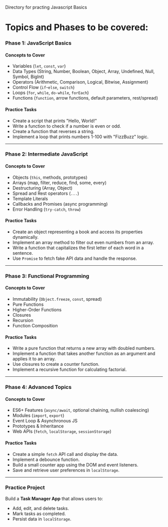 Directory for practing Javascript Basics

# Topics and Phases to be covered:


### **Phase 1: JavaScript Basics**
#### **Concepts to Cover**
- Variables (`let`, `const`, `var`) 
- Data Types (String, Number, Boolean, Object, Array, Undefined, Null, Symbol, BigInt) 
- Operators (Arithmetic, Comparison, Logical, Bitwise, Assignment) 
- Control Flow (`if`-`else`, `switch`) 
- Loops (`for`, `while`, `do-while`, `forEach`) 
- Functions (`function`, arrow functions, default parameters, rest/spread) 

#### **Practice Tasks**
- Create a script that prints "Hello, World!"
- Write a function to check if a number is even or odd. 
- Create a function that reverses a string. 
- Implement a loop that prints numbers 1-100 with "FizzBuzz" logic.  

---

### **Phase 2: Intermediate JavaScript**
#### **Concepts to Cover**
- Objects (`this`, methods, prototypes)  
- Arrays (map, filter, reduce, find, some, every)  
- Destructuring (Array, Object)  
- Spread and Rest operators (`...`)   
- Template Literals   
- Callbacks and Promises (async programming)   
- Error Handling (`try-catch`, `throw`)   

#### **Practice Tasks**
- Create an object representing a book and access its properties dynamically.   
- Implement an array method to filter out even numbers from an array. 
- Write a function that capitalizes the first letter of each word in a sentence.    
- Use `Promise` to fetch fake API data and handle the response.    

---

### **Phase 3: Functional Programming**
#### **Concepts to Cover**
- Immutability (`Object.freeze`, `const`, spread)   
- Pure Functions   
- Higher-Order Functions   
- Closures 
- Recursion   
- Function Composition   

#### **Practice Tasks**
- Write a pure function that returns a new array with doubled numbers.    
- Implement a function that takes another function as an argument and applies it to an array.     
- Use closures to create a counter function. 
- Implement a recursive function for calculating factorial.   

---

### **Phase 4: Advanced Topics**
#### **Concepts to Cover**
- ES6+ Features (`async/await`, optional chaining, nullish coalescing)   
- Modules (`import`, `export`) 
- Event Loop & Asynchronous JS 
- Prototypes & Inheritance   
- Web APIs (`fetch`, `localStorage`, `sessionStorage`)   

#### **Practice Tasks**
- Create a simple `fetch` API call and display the data.   
- Implement a debounce function. 
- Build a small counter app using the DOM and event listeners.
- Save and retrieve user preferences in `localStorage`.

---

### **Practice Project**
Build a **Task Manager App** that allows users to:
- Add, edit, and delete tasks.
- Mark tasks as completed.
- Persist data in `localStorage`.
